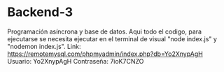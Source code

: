 # Backend-3
Programación asíncrona y base de datos.
Aqui todo el codigo, para ejecutarse se necesita ejecutar en el terminal de visual  "node index.js" y "nodemon index.js".
Link: https://remotemysql.com/phpmyadmin/index.php?db=Yo2XnypAgH
Usuario: Yo2XnypAgH
Contraseña: 7ioK7CNZO
